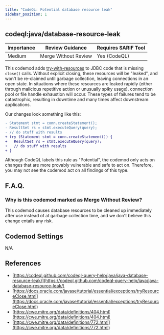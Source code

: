 ```yaml
---
title: "CodeQL: Potential database resource leak"
sidebar_position: 1
---
```


## codeql:java/database-resource-leak 

| Importance | Review Guidance      | Requires SARIF Tool |
|------------|----------------------|---------------------|
| Medium     | Merge Without Review | Yes (CodeQL)        |

This codemod adds [try-with-resources](https://docs.oracle.com/javase/tutorial/essential/exceptions/tryResourceClose.html) to JDBC code that is missing `close()` calls. Without explicit closing, these resources will be "leaked", and won't be re-claimed until garbage collection, leaving connections in an open state. In situations where these resources are leaked rapidly (either through malicious repetitive action or unusually spiky usage),  connection pool or file handle exhaustion will occur. These types of failures tend to be catastrophic, resulting in downtime and many times affect downstream applications.

Our changes look something like this:

```diff
- Statement stmt = conn.createStatement();
- ResultSet rs = stmt.executeQuery(query);
- // do stuff with results
+ try (Statement stmt = conn.createStatement()) {
+   ResultSet rs = stmt.executeQuery(query);
+   // do stuff with results
+ }
```

Although CodeQL labels this rule as "Potential", the codemod only acts on changes that are more provably vulnerable and safe to act on. Therefore, you may not see the codemod act on all findings of this type. 

## F.A.Q.

### Why is this codemod marked as Merge Without Review?

This codemod causes database resources to be cleaned up immediately after use instead of at garbage collection time, and we don't believe this change entails any risk.  

## Codemod Settings

N/A

## References
* [https://codeql.github.com/codeql-query-help/java/java-database-resource-leak/](https://codeql.github.com/codeql-query-help/java/java-database-resource-leak/)
* [https://docs.oracle.com/javase/tutorial/essential/exceptions/tryResourceClose.html](https://docs.oracle.com/javase/tutorial/essential/exceptions/tryResourceClose.html)
* [https://cwe.mitre.org/data/definitions/404.html](https://cwe.mitre.org/data/definitions/404.html)
* [https://cwe.mitre.org/data/definitions/772.html](https://cwe.mitre.org/data/definitions/772.html)
